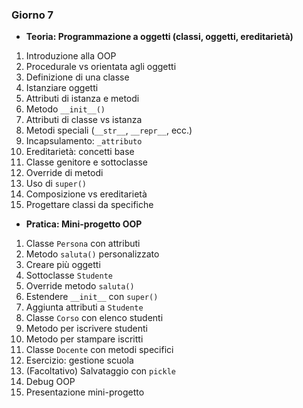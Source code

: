 ### Giorno 7
- **Teoria: Programmazione a oggetti (classi, oggetti, ereditarietà)**

1. Introduzione alla OOP  
2. Procedurale vs orientata agli oggetti  
3. Definizione di una classe  
4. Istanziare oggetti  
5. Attributi di istanza e metodi  
6. Metodo `__init__()`  
7. Attributi di classe vs istanza  
8. Metodi speciali (`__str__`, `__repr__`, ecc.)  
9. Incapsulamento: `_attributo`  
10. Ereditarietà: concetti base  
11. Classe genitore e sottoclasse  
12. Override di metodi  
13. Uso di `super()`  
14. Composizione vs ereditarietà  
15. Progettare classi da specifiche  

- **Pratica: Mini-progetto OOP**

1. Classe `Persona` con attributi  
2. Metodo `saluta()` personalizzato  
3. Creare più oggetti  
4. Sottoclasse `Studente`  
5. Override metodo `saluta()`  
6. Estendere `__init__` con `super()`  
7. Aggiunta attributi a `Studente`  
8. Classe `Corso` con elenco studenti  
9. Metodo per iscrivere studenti  
10. Metodo per stampare iscritti  
11. Classe `Docente` con metodi specifici  
12. Esercizio: gestione scuola  
13. (Facoltativo) Salvataggio con `pickle`  
14. Debug OOP  
15. Presentazione mini-progetto  
